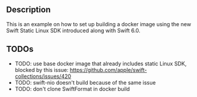 ## Description

This is an example on how to set up building a docker image using the new Swift Static Linux SDK introduced along with Swift 6.0.

## TODOs

- TODO: use base docker image that already includes static Linux SDK, blocked by this issue: https://github.com/apple/swift-collections/issues/420
- TODO: swift-nio doesn't build because of the same issue
- TODO: don't clone SwiftFormat in docker build
